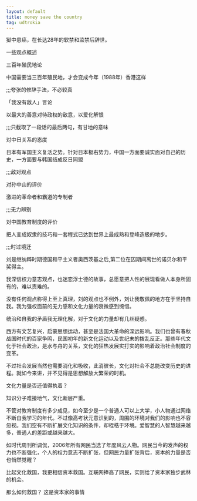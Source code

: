```yaml
---
layout: default
title: money save the country
tag: udtrokia
---
```


狱中患癌，在长达28年的软禁和监禁后辞世。

一些观点概述

三百年殖民地论

中国需要当三百年殖民地，才会变成今年（1988年）香港这样

;;;夸张的修辞手法，不必较真

「我没有敌人」言论

以最大的善意对待政权的敌意，以爱化解恨

;;;只截取了一段话的最后两句，有甘地的意味

对中日关系的态度

日本有军国主义复活之势。针对日本极右势力，中国一方面要诚实面对自己的历史，一方面要与韩国结成反日同盟

;;;敌对观点

对孙中山的评价

激进的革命者和霸道的专制者

;;;无力辨别

对中国教育制度的评价

把人变成奴隶的技巧和一套程式已达到世界上最成熟和登峰造极的地步。

;;;时过境迁

刘是继纳粹时期德国和平主义者奥西茨基之后,第二位在囚期间离世的诺贝尔和平奖得主。

我深信权力意志观点，也迷恋浮士德的故事，总愿意把人性的展现看做人本身所固有的，难以责难的。

没有任何观点称得上至上真理，刘的观点也不例外，刘让我敬佩的地方在于坚持自我。我为强权面前的无力感和文化力量的衰微感到惋惜。

统治和自我的矛盾我无理化解，对于文化的力量却有几丝疑惑。

西方有文艺复兴，启蒙思想运动，甚至是法国大革命的深远影响。我们也曾有春秋战国时代的百家争鸣，民国初年的新文化运动以及世纪末的拨乱反正。那些年代文化于社会政治，是水与舟的关系，文化的狂热发展实打实的影响着政治社会制度的变革。

不过社会发展当然也需要消化和吸收，此消彼长，文化对社会不总能改变历史的进程。就如今来讲，并不见得是思想解放大繁荣的时机。

文化力量是否还值得执着？

知识分子难接地气，文化断层严重。

不管对教育制度有多少成见，如今至少是一个普通人可以上大学，小人物通过网络不断自我学习的年代。不过像高考状元意识到的，周围的环境对我们的影响也不容忽视。我们空有不断扩展文化知识的条件，却桎梏于环境。爱智慧的人智慧越来越多，普通人的差距或越来越大。

如时代周刊所调侃，2006年所有网民当选了年度风云人物。网民当今的发声的权力也不断强化，个人的权力意志不断扩张，但网民力量扩张背后，资本的力量是否也悄然觉醒？

比起文化救国，我更相信资本救国。互联网捧高了网民，实则给了资本家独步武林的机会。

那么如何救国？ 这是资本家的事情

